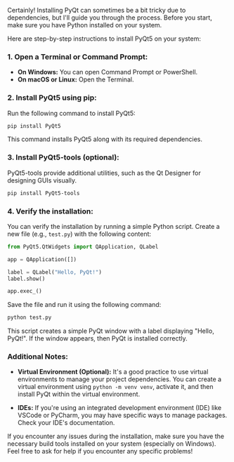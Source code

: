 Certainly! Installing PyQt can sometimes be a bit tricky due to dependencies, but I'll guide you through the process. Before you start, make sure you have Python installed on your system.

Here are step-by-step instructions to install PyQt5 on your system:

### 1. Open a Terminal or Command Prompt:

- **On Windows:** You can open Command Prompt or PowerShell.
- **On macOS or Linux:** Open the Terminal.

### 2. Install PyQt5 using pip:

Run the following command to install PyQt5:

```bash
pip install PyQt5
```

This command installs PyQt5 along with its required dependencies.

### 3. Install PyQt5-tools (optional):

PyQt5-tools provide additional utilities, such as the Qt Designer for designing GUIs visually.

```bash
pip install PyQt5-tools
```

### 4. Verify the installation:

You can verify the installation by running a simple Python script. Create a new file (e.g., `test.py`) with the following content:

```python
from PyQt5.QtWidgets import QApplication, QLabel

app = QApplication([])

label = QLabel("Hello, PyQt!")
label.show()

app.exec_()
```

Save the file and run it using the following command:

```bash
python test.py
```

This script creates a simple PyQt window with a label displaying "Hello, PyQt!". If the window appears, then PyQt is installed correctly.

### Additional Notes:

- **Virtual Environment (Optional):** It's a good practice to use virtual environments to manage your project dependencies. You can create a virtual environment using `python -m venv venv`, activate it, and then install PyQt within the virtual environment.

- **IDEs:** If you're using an integrated development environment (IDE) like VSCode or PyCharm, you may have specific ways to manage packages. Check your IDE's documentation.

If you encounter any issues during the installation, make sure you have the necessary build tools installed on your system (especially on Windows). Feel free to ask for help if you encounter any specific problems!
